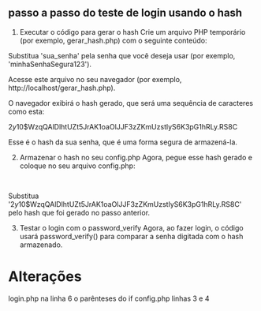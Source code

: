 ## passo a passo do teste de login usando o hash
1. Executar o código para gerar o hash
Crie um arquivo PHP temporário (por exemplo, gerar_hash.php) com o seguinte conteúdo:

<?php
$hash = password_hash('sua_senha', PASSWORD_DEFAULT);
echo $hash;
?>

Substitua 'sua_senha' pela senha que você deseja usar (por exemplo, 'minhaSenhaSegura123').

Acesse este arquivo no seu navegador (por exemplo, http://localhost/gerar_hash.php).

O navegador exibirá o hash gerado, que será uma sequência de caracteres como esta:

$2y$10$WzqQAlDlhtUZt5JrAK1oaOlJJF3zZKmUzstlyS6K3pG1hRLy.RS8C

Esse é o hash da sua senha, que é uma forma segura de armazená-la.

2. Armazenar o hash no seu config.php
Agora, pegue esse hash gerado e coloque no seu arquivo config.php:

<pre>
<?php
define('USER', 'nome_de_usuario');
define('PASS', '$2y$10$WzqQAlDlhtUZt5JrAK1oaOlJJF3zZKmUzstlyS6K3pG1hRLy.RS8C'); // Hash gerado
?>
</pre>

Substitua '$2y$10$WzqQAlDlhtUZt5JrAK1oaOlJJF3zZKmUzstlyS6K3pG1hRLy.RS8C' pelo hash que foi gerado no passo anterior.

3. Testar o login com o password_verify
Agora, ao fazer login, o código usará password_verify() para comparar a senha digitada com o hash armazenado.

# Alterações 

login.php na linha 6 o parênteses do if
config.php linhas 3 e 4

